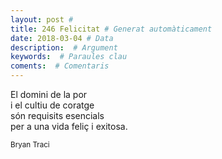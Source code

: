```yaml
---
layout: post #
title: 246 Felicitat # Generat automàticament
date: 2018-03-04 # Data
description:  # Argument
keywords:  # Paraules clau
coments:  # Comentaris
---
```


El domini de la por <br />
i el cultiu de coratge <br />
són requisits esencials <br />
per a una vida feliç i exitosa. <br />

<small>Bryan Traci</small>
